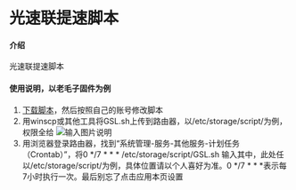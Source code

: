 # 光速联提速脚本

#### 介绍
光速联提速脚本

#### 使用说明，以老毛子固件为例

1.  [下载脚本](https://gitee.com/caixiaodao/GuangSuLian/raw/master/GSL.sh)，然后按照自己的账号修改脚本
2.  用winscp或其他工具将GSL.sh上传到路由器，以/etc/storage/script/为例，权限全给
![输入图片说明](https://images.gitee.com/uploads/images/2020/1010/181403_6fac2c80_2295960.png "1.png")
3.  用浏览器登录路由器，找到“系统管理-服务-其他服务-计划任务（Crontab）”，将0 */7 * * * /etc/storage/script/GSL.sh
输入其中，此处任以/etc/storage/script/为例，具体位置请以个人喜好为准。0 */7 * * *表示每7小时执行一次。最后别忘了点击应用本页设置


